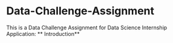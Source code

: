 # Data-Challenge-Assignment
This is a Data Challenge Assignment for  Data Science Internship Application: 
** Introduction** 
